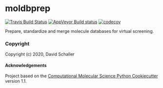 moldbprep
==============================
[//]: # (Badges)
[![Travis Build Status](https://travis-ci.com/REPLACE_WITH_OWNER_ACCOUNT/moldbprep.svg?branch=master)](https://travis-ci.com/REPLACE_WITH_OWNER_ACCOUNT/moldbprep)
[![AppVeyor Build status](https://ci.appveyor.com/api/projects/status/REPLACE_WITH_APPVEYOR_LINK/branch/master?svg=true)](https://ci.appveyor.com/project/REPLACE_WITH_OWNER_ACCOUNT/moldbprep/branch/master)
[![codecov](https://codecov.io/gh/REPLACE_WITH_OWNER_ACCOUNT/moldbprep/branch/master/graph/badge.svg)](https://codecov.io/gh/REPLACE_WITH_OWNER_ACCOUNT/moldbprep/branch/master)

Prepare, standardize and merge molecule databases for virtual screening.

### Copyright

Copyright (c) 2020, David Schaller


#### Acknowledgements
 
Project based on the 
[Computational Molecular Science Python Cookiecutter](https://github.com/molssi/cookiecutter-cms) version 1.1.
